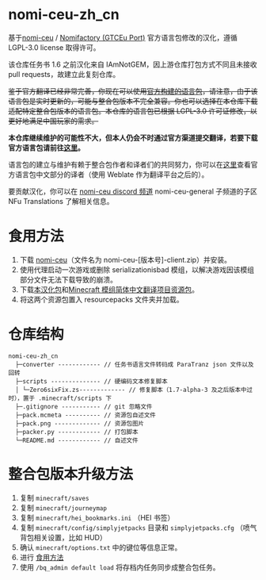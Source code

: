 # nomi-ceu-zh_cn

基于[nomi-ceu](https://github.com/Nomi-CEu/Nomi-CEu) / [Nomifactory (GTCEu Port)](https://www.curseforge.com/minecraft/modpacks/nomi-ceu) 官方语言包修改的汉化，遵循 LGPL-3.0 license 取得许可。

该仓库任务书 1.6 之前汉化来自 IAmNotGEM，因上游仓库打包方式不同且未接收 pull requests，故建立此复刻仓库。

~~鉴于官方翻译已经非常完善，你现在可以使用[官方构建的语言包](https://nightly.link/Nomi-CEu/Nomi-CEu-Translations/workflows/pushbuildpack/main?preview)，请注意，由于该语言包是实时更新的，可能与整合包版本不完全兼容。你也可以选择在本仓库下载适配特定整合包版本的语言包。本仓库的语言包已根据 LGPL-3.0 许可证修改，以更好地满足中国玩家的需求。~~

**本仓库继续维护的可能性不大，但本人仍会不时通过官方渠道提交翻译，若要下载官方语言包请前往[这里](https://nightly.link/Nomi-CEu/Nomi-CEu-Translations/workflows/pushbuildpack/main?preview)。**

语言包的建立与维护有赖于整合包作者和译者们的共同努力，你可以在[这里](https://weblate.pantsu.moe/user/?q=translates:zh_Hans%20contributes:nomi-ceu-translations)查看官方语言包中文部分的译者（使用 Weblate 作为翻译平台之后的）。

要贡献汉化，你可以在 [nomi-ceu discord 频道](https://discord.com/invite/zwQzqP8b6q) nomi-ceu-general 子频道的子区 NFu Translations 了解相关信息。

# 食用方法

1. 下载 [nomi-ceu](https://github.com/Nomi-CEu/Nomi-CEu/releases)（文件名为 nomi-ceu-[版本号]-client.zip）并安装。
2. 使用代理启动一次游戏或删除 serializationisbad 模组，以解决游戏因该模组部分文件无法下载导致的崩溃。
3. 下载[本汉化包](https://github.com/zero6six/nomi-ceu-zh_cn/releases)和[Minecraft 模组简体中文翻译项目资源包](https://cfpa.site/)。
4. 将这两个资源包置入 resourcepacks 文件夹并加载。 

# 仓库结构

```text
nomi-ceu-zh_cn
  ├─converter ------------ // 任务书语言文件转码成 ParaTranz json 文件以及回转
  ├─scripts -------------- // 硬编码文本修复脚本
  │ └─Zero6sixFix.zs------------- // 修复脚本（1.7-alpha-3 及之后版本中过时），置于 .minecraft/scripts 下
  ├─.gitignore ----------- // git 忽略文件
  ├─pack.mcmeta ---------- // 资源包自述文件
  ├─pack.png ------------- // 资源包图片
  ├─packer.py ------------ // 打包脚本
  └─README.md ------------ // 自述文件
```

# 整合包版本升级方法

1. 复制 `minecraft/saves`
2. 复制 `minecraft/journeymap`
3. 复制 `minecraft/hei_bookmarks.ini` （HEI 书签）
4. 复制 `minecraft/config/simplyjetpacks` 目录和 `simplyjetpacks.cfg` （喷气背包相关设置，比如 HUD）
5. 确认 `minecraft/options.txt` 中的键位等信息正常。
6. 进行 [食用方法](#食用方法)
7. 使用 `/bq_admin default load` 将存档内任务同步成整合包任务。
